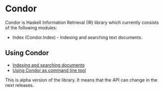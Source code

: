 # Condor

Condor is Haskell Information Retrieval (IR) library which currently consists of the following modules:
* Index (Condor.Index) - Indexing and searching text documents.

## Using Condor

* [Indexing and searching documents](doc/Index-API.md)
* [Using Condor as command line tool](doc/Command-line-usage.md)



This is alpha version of the library. It means that the API can change in the next releases.
